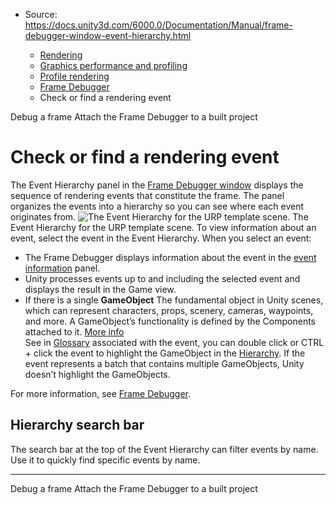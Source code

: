 * Source: https://docs.unity3d.com/6000.0/Documentation/Manual/frame-debugger-window-event-hierarchy.html

  * [Rendering](https://docs.unity3d.com/6000.0/Documentation/Manual/rendering-and-post-processing.html)
  * [Graphics performance and profiling](https://docs.unity3d.com/6000.0/Documentation/Manual/graphics-performance-profiling.html)
  * [Profile rendering](https://docs.unity3d.com/6000.0/Documentation/Manual/profile-rendering.html)
  * [Frame Debugger](https://docs.unity3d.com/6000.0/Documentation/Manual/FrameDebugger-landing.html)
  * Check or find a rendering event


[](https://docs.unity3d.com/6000.0/Documentation/Manual/FrameDebugger-debug.html)
Debug a frame
[](https://docs.unity3d.com/6000.0/Documentation/Manual/FrameDebugger-attach.html)
Attach the Frame Debugger to a built project
# Check or find a rendering event
The Event Hierarchy panel in the [Frame Debugger window](https://docs.unity3d.com/6000.0/Documentation/Manual/frame-debugger-window.html) displays the sequence of rendering events that constitute the frame. The panel organizes the events into a hierarchy so you can see where each event originates from.
![The Event Hierarchy for the URP template scene.](https://docs.unity3d.com/6000.0/Documentation/uploads/Main/frame-debugger-event-hierarchy.png) The Event Hierarchy for the URP template scene.
To view information about an event, select the event in the Event Hierarchy. When you select an event:
  * The Frame Debugger displays information about the event in the [event information](https://docs.unity3d.com/6000.0/Documentation/Manual/frame-debugger-window-event-information.html) panel.
  * Unity processes events up to and including the selected event and displays the result in the Game view.
  * If there is a single **GameObject** The fundamental object in Unity scenes, which can represent characters, props, scenery, cameras, waypoints, and more. A GameObject’s functionality is defined by the Components attached to it. [More info](https://docs.unity3d.com/6000.0/Documentation/Manual/class-GameObject.html)  
See in [Glossary](https://docs.unity3d.com/6000.0/Documentation/Manual/Glossary.html#GameObject) associated with the event, you can double click or CTRL + click the event to highlight the GameObject in the [Hierarchy](https://docs.unity3d.com/6000.0/Documentation/Manual/Hierarchy.html). If the event represents a batch that contains multiple GameObjects, Unity doesn’t highlight the GameObjects.


For more information, see [Frame Debugger](https://docs.unity3d.com/6000.0/Documentation/Manual/FrameDebugger.html).
## Hierarchy search bar
The search bar at the top of the Event Hierarchy can filter events by name. Use it to quickly find specific events by name.
* * *
[](https://docs.unity3d.com/6000.0/Documentation/Manual/FrameDebugger-debug.html)
Debug a frame
[](https://docs.unity3d.com/6000.0/Documentation/Manual/FrameDebugger-attach.html)
Attach the Frame Debugger to a built project
